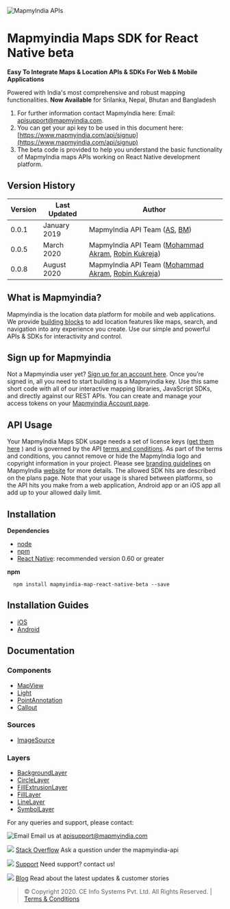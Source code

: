 ![MapmyIndia APIs](https://www.mapmyindia.com/api/img/mapmyindia-api.png)

# Mapmyindia Maps SDK for React Native beta

**Easy To Integrate Maps & Location APIs & SDKs For Web & Mobile Applications**

Powered with India's most comprehensive and robust mapping functionalities.
**Now Available**  for Srilanka, Nepal, Bhutan and Bangladesh

1. For further information contact MapmyIndia here:
Email: [apisupport@mapmyindia.com](mailto:apisupport@mapmyindia.com).
2. You can get your api key to be used in this document here: [https://www.mapmyindia.com/api/signup](https://www.mapmyindia.com/api/signup)
3. The beta code is provided to help you understand the basic functionality of MapmyIndia maps APIs working on React Native development platform.

## Version History

| Version | Last Updated | Author |
| ---- | ---- | ---- |
| 0.0.1 | January 2019 | MapmyIndia API Team ([AS](https://github.com/anujsinghwd), [BM](https://github.com/balmukandpathak)) |
| 0.0.5 | March 2020 | MapmyIndia API Team ([Mohammad Akram](https://github.com/mdakram), [Robin Kukreja](https://github.com/spacekingindia)) |
| 0.0.8 | August 2020 | MapmyIndia API Team ([Mohammad Akram](https://github.com/mdakram), [Robin Kukreja](https://github.com/spacekingindia)) |
## What is Mapmyindia?

Mapmyindia is the location data platform for mobile and web applications. We provide [building blocks](https://www.mapmyindia.com/) to add location features like maps, search, and navigation into any experience you create. Use our simple and powerful APIs & SDKs for interactivity and control.

## Sign up for Mapmyindia

Not a Mapmyindia user yet? [Sign up for an account here](https://www.mapmyindia.com/api/signup). Once you’re signed in, all you need to start building is a Mapmyindia key. Use this same short code with all of our interactive mapping libraries, JavaScript SDKs, and directly against our REST APIs. You can create and manage your access tokens on your [Mapmyindia Account page](https://www.mapmyindia.com/api/dashboard).

## API Usage
Your MapmyIndia Maps SDK usage needs a set of license keys ([get them here](http://www.mapmyindia.com/api/signup) ) and is governed by the API [terms and conditions](https://www.mapmyindia.com/api/terms-&-conditions).
As part of the terms and conditions, you cannot remove or hide the MapmyIndia logo and copyright information in your project.
Please see [branding guidelines](https://www.mapmyindia.com/api/advanced-maps/API-Branding-Guidelines.pdf) on MapmyIndia [website](https://www.mapmyindia.com/api) for more details.
The allowed SDK hits are described on the plans page. Note that your usage is
shared between platforms, so the API hits you make from a web application, Android app or an iOS app all add up to your allowed daily limit.


## Installation

**Dependencies**

* [node](https://nodejs.org)
* [npm](https://www.npmjs.com/)
* [React Native](https://facebook.github.io/react-native/):  recommended version 0.60 or greater

**npm**
```
  npm install mapmyindia-map-react-native-beta --save
```

## Installation Guides

* [iOS](https://github.com/MapmyIndia/mapmyindia-map-react-native-beta/wiki/iOSInstall)
* [Android](https://github.com/MapmyIndia/mapmyindia-map-react-native-beta/wiki/android_install)

## Documentation

### Components
* [MapView](https://github.com/MapmyIndia/mapmyindia-map-react-native-beta/wiki/MapView)
* [Light](https://github.com/MapmyIndia/mapmyindia-map-react-native-beta/wiki/Light)
* [PointAnnotation](https://github.com/MapmyIndia/mapmyindia-map-react-native-beta/wiki/PointAnnotation)
* [Callout](https://github.com/MapmyIndia/mapmyindia-map-react-native-beta/wiki/Callout)

### Sources
* [ImageSource](https://github.com/MapmyIndia/mapmyindia-map-react-native-beta/wiki/ImageSource)

### Layers
* [BackgroundLayer](https://github.com/MapmyIndia/mapmyindia-map-react-native-beta/wiki/BackgroundLayer)
* [CircleLayer](https://github.com/MapmyIndia/mapmyindia-map-react-native-beta/wiki/CircleLayer)
* [FillExtrusionLayer](https://github.com/MapmyIndia/mapmyindia-map-react-native-beta/wiki/FillExtrusionLayer)
* [FillLayer](https://github.com/MapmyIndia/mapmyindia-map-react-native-beta/wiki/FillLayer)
* [LineLayer](https://github.com/MapmyIndia/mapmyindia-map-react-native-beta/wiki/LineLayer)
* [SymbolLayer](https://github.com/MapmyIndia/mapmyindia-map-react-native-beta/wiki/SymbolLayer)

For any queries and support, please contact:

![Email](https://www.google.com/a/cpanel/mapmyindia.co.in/images/logo.gif?service=google_gsuite)
Email us at [apisupport@mapmyindia.com](mailto:apisupport@mapmyindia.com)

![](https://www.mapmyindia.com/api/img/icons/stack-overflow.png)
[Stack Overflow](https://stackoverflow.com/questions/tagged/mapmyindia-api)
Ask a question under the mapmyindia-api

![](https://www.mapmyindia.com/api/img/icons/support.png)
[Support](https://www.mapmyindia.com/api/index.php#f_cont)
Need support? contact us!

![](https://www.mapmyindia.com/api/img/icons/blog.png)
[Blog](http://www.mapmyindia.com/blog/)
Read about the latest updates & customer stories


> © Copyright 2020. CE Info Systems Pvt. Ltd. All Rights Reserved. | [Terms & Conditions](http://www.mapmyindia.com/api/terms-&-conditions)
